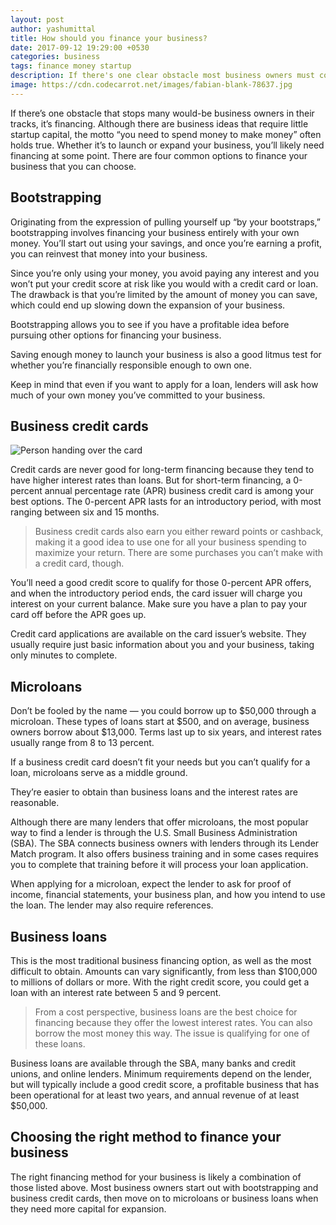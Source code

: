 ```yaml
---
layout: post
author: yashumittal
title: How should you finance your business?
date: 2017-09-12 19:29:00 +0530
categories: business
tags: finance money startup
description: If there's one clear obstacle most business owners must come overcome it's how to finance your business. Take an in-depth look at four options available.
image: https://cdn.codecarrot.net/images/fabian-blank-78637.jpg
---
```


If there’s one obstacle that stops many would-be business owners in their tracks, it’s financing. Although there are business ideas that require little startup capital, the motto “you need to spend money to make money” often holds true. Whether it’s to launch or expand your business, you’ll likely need financing at some point. There are four common options to finance your business that you can choose.

## Bootstrapping

Originating from the expression of pulling yourself up “by your bootstraps,” bootstrapping involves financing your business entirely with your own money. You’ll start out using your savings, and once you’re earning a profit, you can reinvest that money into your business.

Since you’re only using your money, you avoid paying any interest and you won’t put your credit score at risk like you would with a credit card or loan. The drawback is that you’re limited by the amount of money you can save, which could end up slowing down the expansion of your business.

<div class="callout">
Bootstrapping allows you to see if you have a profitable idea before pursuing other options for financing your business.
</div>

Saving enough money to launch your business is also a good litmus test for whether you’re financially responsible enough to own one.

Keep in mind that even if you want to apply for a loan, lenders will ask how much of your own money you’ve committed to your business.

## Business credit cards

![Person handing over the card](https://cdn.codecarrot.net/images/person-handing-over-the-card.jpg)

Credit cards are never good for long-term financing because they tend to have higher interest rates than loans. But for short-term financing, a 0-percent annual percentage rate (APR) business credit card is among your best options. The 0-percent APR lasts for an introductory period, with most ranging between six and 15 months.

<blockquote>
Business credit cards also earn you either reward points or cashback, making it a good idea to use one for all your business spending to maximize your return.
There are some purchases you can’t make with a credit card, though.
</blockquote>

You’ll need a good credit score to qualify for those 0-percent APR offers, and when the introductory period ends, the card issuer will charge you interest on your current balance. Make sure you have a plan to pay your card off before the APR goes up.

Credit card applications are available on the card issuer’s website. They usually require just basic information about you and your business, taking only minutes to complete.

## Microloans

Don’t be fooled by the name — you could borrow up to $50,000 through a microloan. These types of loans start at $500, and on average, business owners borrow about $13,000. Terms last up to six years, and interest rates usually range from 8 to 13 percent.

<div class="callout">
If a business credit card doesn’t fit your needs but you can’t qualify for a loan, microloans serve as a middle ground.
</div>

They’re easier to obtain than business loans and the interest rates are reasonable.

Although there are many lenders that offer microloans, the most popular way to find a lender is through the U.S. Small Business Administration (SBA). The SBA connects business owners with lenders through its Lender Match program. It also offers business training and in some cases requires you to complete that training before it will process your loan application.

When applying for a microloan, expect the lender to ask for proof of income, financial statements, your business plan, and how you intend to use the loan. The lender may also require references.

## Business loans

This is the most traditional business financing option, as well as the most difficult to obtain. Amounts can vary significantly, from less than $100,000 to millions of dollars or more. With the right credit score, you could get a loan with an interest rate between 5 and 9 percent.

<blockquote>
From a cost perspective, business loans are the best choice for financing because they offer the lowest interest rates. You can also borrow the most money this way. The issue is qualifying for one of these loans.
</blockquote>

Business loans are available through the SBA, many banks and credit unions, and online lenders. Minimum requirements depend on the lender, but will typically include a good credit score, a profitable business that has been operational for at least two years, and annual revenue of at least $50,000.

## Choosing the right method to finance your business

The right financing method for your business is likely a combination of those listed above. Most business owners start out with bootstrapping and business credit cards, then move on to microloans or business loans when they need more capital for expansion.

